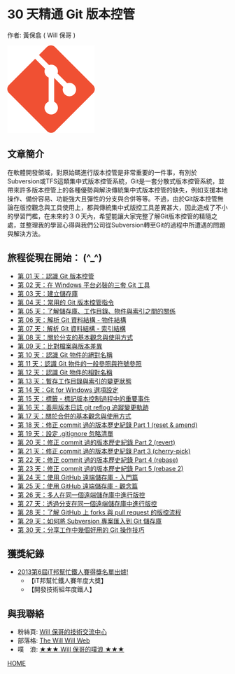 30 天精通 Git 版本控管
====================

作者: 黃保翕 ( Will 保哥 )

![Git](../figures/README/01.png)

文章簡介
------------

在軟體開發領域，對原始碼進行版本控管是非常重要的一件事，有別於Subversion或TFS這類集中式版本控管系統，Git是一套分散式版本控管系統，並帶來許多版本控管上的各種優勢與解決傳統集中式版本控管的缺失，例如支援本地操作、備份容易、功能強大且彈性的分支與合併等等。不過，由於Git版本控管無論在版控觀念與工具使用上，都與傳統集中式版控工具差異甚大，因此造成了不小的學習門檻，在未來的３０天內，希望能讓大家完整了解Git版本控管的精隨之處，並整理我的學習心得與我們公司從Subversion轉至Git的過程中所遭遇的問題與解決方法。

旅程從現在開始： (^_^)
--------------------------

* [第 01 天：認識 Git 版本控管](01.md)
* [第 02 天：在 Windows 平台必裝的三套 Git 工具](02.md)
* [第 03 天：建立儲存庫](03.md)
* [第 04 天：常用的 Git 版本控管指令](04.md)
* [第 05 天：了解儲存庫、工作目錄、物件與索引之間的關係](05.md)
* [第 06 天：解析 Git 資料結構 - 物件結構](06.md)
* [第 07 天：解析 Git 資料結構 - 索引結構](07.md)
* [第 08 天：關於分支的基本觀念與使用方式](08.md)
* [第 09 天：比對檔案與版本差異](09.md)
* [第 10 天：認識 Git 物件的絕對名稱](10.md)
* [第 11 天：認識 Git 物件的一般參照與符號參照](11.md)
* [第 12 天：認識 Git 物件的相對名稱](12.md)
* [第 13 天：暫存工作目錄與索引的變更狀態](13.md)
* [第 14 天：Git for Windows 選項設定](14.md)
* [第 15 天：標籤 - 標記版本控制過程中的重要事件](15.md)
* [第 16 天：善用版本日誌 git reflog 追蹤變更軌跡](16.md)
* [第 17 天：關於合併的基本觀念與使用方式](17.md)
* <a href="18.md">第 18 天：修正 commit 過的版本歷史紀錄 Part 1 (reset & amend)</a>
* [第 19 天：設定 .gitignore 忽略清單](19.md)
* <a href="20.md">第 20 天：修正 commit 過的版本歷史紀錄 Part 2 (revert)</a>
* <a href="21.md">第 21 天：修正 commit 過的版本歷史紀錄 Part 3 (cherry-pick)</a>
* <a href="22.md">第 22 天：修正 commit 過的版本歷史紀錄 Part 4 (rebase)</a>
* <a href="23.md">第 23 天：修正 commit 過的版本歷史紀錄 Part 5 (rebase 2)</a>
* [第 24 天：使用 GitHub 遠端儲存庫 - 入門篇](24.md)
* [第 25 天：使用 GitHub 遠端儲存庫 - 觀念篇](25.md)
* [第 26 天：多人在同一個遠端儲存庫中進行版控](26.md)
* [第 27 天：透過分支在同一個遠端儲存庫中進行版控](27.md)
* [第 28 天：了解 GitHub 上 forks 與 pull request 的版控流程](28.md)
* [第 29 天：如何將 Subversion 專案匯入到 Git 儲存庫](29.md)
* [第 30 天：分享工作中幾個好用的 Git 操作技巧](30.md)

獲獎紀錄
----------

* [2013第6屆iT邦幫忙鐵人賽得獎名單出爐!](http://ithelp.ithome.com.tw/articles/10142953)
	* 【iT邦幫忙鐵人賽年度大獎】
	* 【開發技術組年度鐵人】

與我聯絡
---------

* 粉絲頁: [Will 保哥的技術交流中心](https://www.facebook.com/will.fans)
* 部落格: [The Will Will Web](http://blog.miniasp.com/)
* 噗　浪: [★★★ Will 保哥的噗浪 ★★★](http://www.plurk.com/willh/invite)

[HOME](../README.md)
